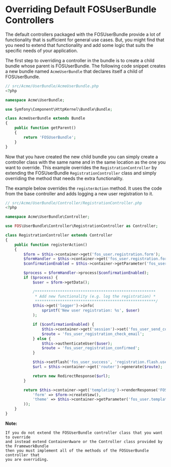 Overriding Default FOSUserBundle Controllers
============================================

The default controllers packaged with the FOSUserBundle provide a lot of 
functionality that is sufficient for general use cases. But, you might find 
that you need to extend that functionality and add some logic that suits the 
specific needs of your application.

The first step to overriding a controller in the bundle is to create a child 
bundle whose parent is FOSUserBundle. The following code snippet creates a new 
bundle named `AcmeUserBundle` that declares itself a child of FOSUserBundle.

``` php
// src/Acme/UserBundle/AcmeUserBundle.php
<?php

namespace Acme\UserBundle;

use Symfony\Component\HttpKernel\Bundle\Bundle;

class AcmeUserBundle extends Bundle
{
    public function getParent()
    {
        return 'FOSUserBundle';
    }
}
```

Now that you have created the new child bundle you can simply create a controller class 
with the same name and in the same location as the one you want to override. This 
example overrides the `RegistrationController` by extending the FOSUserBundle 
`RegistrationController` class and simply overriding the method that needs the extra 
functionality.

The example below overrides the `registerAction` method. It uses the code from 
the base controller and adds logging a new user registration to it.

``` php
// src/Acme/UserBundle/Controller/RegistrationController.php
<?php

namespace Acme\UserBundle\Controller;

use FOS\UserBundle\Controller\RegistrationController as Controller;

class RegistrationController extends Controller
{
    public function registerAction()
    {
        $form = $this->container->get('fos_user.registration.form');
        $formHandler = $this->container->get('fos_user.registration.form.handler');
        $confirmationEnabled = $this->container->getParameter('fos_user.registration.confirmation.enabled');

        $process = $formHandler->process($confirmationEnabled);
        if ($process) {
            $user = $form->getData();

            /*****************************************************
             * Add new functionality (e.g. log the registration) *
             *****************************************************/
            $this->get('logger')->info(
                sprintf('New user registration: %s', $user)
            );

            if ($confirmationEnabled) {
                $this->container->get('session')->set('fos_user_send_confirmation_email/email', $user->getEmail());
                $route = 'fos_user_registration_check_email';
            } else {
                $this->authenticateUser($user);
                $route = 'fos_user_registration_confirmed';
            }

            $this->setFlash('fos_user_success', 'registration.flash.user_created');
            $url = $this->container->get('router')->generate($route);

            return new RedirectResponse($url);
        }

        return $this->container->get('templating')->renderResponse('FOSUserBundle:Registration:register.html.'.$this->getEngine(), array(
            'form' => $form->createView(),
            'theme' => $this->container->getParameter('fos_user.template.theme'),
        ));
    }
}
```

**Note:**

```
If you do not extend the FOSUserBundle controller class that you want to override 
and instead extend ContainerAware or the Controller class provided by the FrameworkBundle 
then you must implement all of the methods of the FOSUserBundle controller that 
you are overriding.
```
